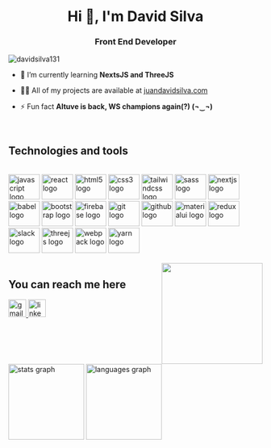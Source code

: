 <h1 align="center">Hi 👋, I'm David Silva</h1>
<h3 align="center">Front End Developer</h3>

<p align="left"> <img src="https://komarev.com/ghpvc/?username=davidsilva131&label=Profile%20views&color=0e75b6&style=flat" alt="davidsilva131" /> </p>

- 🌱 I’m currently learning **NextsJS and ThreeJS**

- 👨‍💻 All of my projects are available at [juandavidsilva.com](juandavidsilva.com)

- ⚡ Fun fact **Altuve is back, WS champions again(?) (¬‿¬)**

<br clear="both">

<h2 align="left">Technologies and tools</h2>
<br clear="both">

<div align="left">
  <img src="https://cdn.jsdelivr.net/gh/devicons/devicon/icons/javascript/javascript-original.svg" height="50" width="62" alt="javascript logo"  />
  <img src="https://cdn.jsdelivr.net/gh/devicons/devicon/icons/react/react-original.svg" height="50" width="62" alt="react logo"  />
  <img src="https://cdn.jsdelivr.net/gh/devicons/devicon/icons/html5/html5-original.svg" height="50" width="62" alt="html5 logo"  />
  <img src="https://cdn.jsdelivr.net/gh/devicons/devicon/icons/css3/css3-original.svg" height="50" width="62" alt="css3 logo"  />
  <img src="https://cdn.jsdelivr.net/gh/devicons/devicon/icons/tailwindcss/tailwindcss-original-wordmark.svg" height="50" width="62" alt="tailwindcss logo"  />
  <img src="https://cdn.jsdelivr.net/gh/devicons/devicon/icons/sass/sass-original.svg" height="50" width="62" alt="sass logo"  />
  <img src="https://cdn.jsdelivr.net/gh/devicons/devicon/icons/nextjs/nextjs-original.svg" height="50" width="62" alt="nextjs logo"  />
  <img src="https://cdn.jsdelivr.net/gh/devicons/devicon/icons/babel/babel-original.svg" height="50" width="62" alt="babel logo"  />
  <img src="https://cdn.jsdelivr.net/gh/devicons/devicon/icons/bootstrap/bootstrap-original.svg" height="50" width="62" alt="bootstrap logo"  />
  <img src="https://cdn.jsdelivr.net/gh/devicons/devicon/icons/firebase/firebase-plain.svg" height="50" width="62" alt="firebase logo"  />
  <img src="https://cdn.jsdelivr.net/gh/devicons/devicon/icons/git/git-original.svg" height="50" width="62" alt="git logo"  />
  <img src="https://cdn.jsdelivr.net/gh/devicons/devicon/icons/github/github-original.svg" height="50" width="62" alt="github logo"  />
  <img src="https://cdn.jsdelivr.net/gh/devicons/devicon/icons/materialui/materialui-original.svg" height="50" width="62" alt="materialui logo"  />
  <img src="https://cdn.jsdelivr.net/gh/devicons/devicon/icons/redux/redux-original.svg" height="50" width="62" alt="redux logo"  />
  <img src="https://cdn.jsdelivr.net/gh/devicons/devicon/icons/slack/slack-original.svg" height="50" width="62" alt="slack logo"  />
  <img src="https://cdn.jsdelivr.net/gh/devicons/devicon/icons/threejs/threejs-original.svg" height="50" width="62" alt="threejs logo"  />
  <img src="https://cdn.jsdelivr.net/gh/devicons/devicon/icons/webpack/webpack-original.svg" height="50" width="62" alt="webpack logo"  />
  <img src="https://cdn.jsdelivr.net/gh/devicons/devicon/icons/yarn/yarn-original.svg" height="50" width="62" alt="yarn logo"  />
</div>
<br clear="both">

<img align="right" height="200" src="https://media.giphy.com/media/LPTegANtUe1TvILxpi/giphy.gif"  />

<h2 align="left">You can reach me here</h2>
<div align="left">
  <a href="mailto:davidsilvac131@gmail.com" target="_blank">
    <img src="https://img.shields.io/static/v1?message=Gmail&logo=gmail&label=&color=D14836&logoColor=white&labelColor=&style=for-the-badge" height="35" alt="gmail logo"  />
  </a>
  <a href="https://www.linkedin.com/in/juan-david-silva-contreras-aa3091251/" target="_blank">
    <img src="https://img.shields.io/static/v1?message=LinkedIn&logo=linkedin&label=&color=0077B5&logoColor=white&labelColor=&style=for-the-badge" height="35" alt="linkedin logo"  />
  </a>
</div>
<br clear="both">

<div align="left">
  <img src="https://github-readme-stats.vercel.app/api?username=davidsilva131&hide_title=false&hide_rank=false&show_icons=true&include_all_commits=true&count_private=true&disable_animations=false&theme=tokyonight&locale=en&hide_border=false" height="150" alt="stats graph"  />
  <img src="https://github-readme-stats.vercel.app/api/top-langs?username=davidsilva131&locale=en&hide_title=false&layout=compact&card_width=320&langs_count=4&theme=dracula&hide_border=false" height="150" alt="languages graph"  />
</div>

